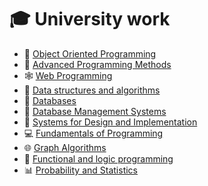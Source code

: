 # 🎓 University work
- 🌌 [Object Oriented Programming](https://github.com/raul-dunca/object-oriented-programming)
- 💾 [Advanced Programming Methods](https://github.com/raul-dunca/advanced-Programming-methods)
- 🕸️ [Web Programming](https://github.com/raul-dunca/web)
- 🧰 [Data structures and algorithms](https://github.com/raul-dunca/data-structures-and-algorithms)
- 📑 [Databases](https://github.com/raul-dunca/databases)
- 🏢 [Database Management Systems](https://github.com/raul-dunca/dbsm)
- 🔧 [Systems for Design and Implementation](https://github.com/raul-dunca/mpp)
- 💻 [Fundamentals of Programming](https://github.com/raul-dunca/-fundamentals-of-programming)
- 🌐 [Graph Algorithms](https://github.com/raul-dunca/graph-algorithms)
- 🧩 [Functional and logic programming](https://github.com/raul-dunca/functional-and-logic-programming)
- 📊 [Probability and Statistics](https://github.com/raul-dunca/probability-and-statistics)

